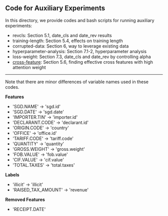 ## Code for Auxiliary Experiments

In this directory, we provide codes and bash scripts for running auxiliary experiments:
* revcls: Section 5.1, date_cls and date_rev results 
* training-length: Section 5.4, effects on training length
* corrupted-data: Section 6, way to leverage existing data
* hyperparameter-analysis: Section 7.1-2, hyperparameter analysis
* loss-weight: Section 7.3, date_cls and date_rev by controlling alpha
* [cross-feature](Extracting-cross-features-from-attention-network.ipynb): Section 5.6, finding effective cross features with high attention weight 

---

Note that there are minor differences of variable names used in these codes.

**Features**
* 'SGD.NAME' → 'sgd.id'
* 'SGD.DATE' → 'sgd.date'
* 'IMPORTER.TIN' → 'importer.id'
* 'DECLARANT.CODE' → 'declarant.id'
* 'ORIGIN.CODE' → 'country'
* 'OFFICE' → 'office.id'
* 'TARIFF.CODE' → 'tariff.code'
* 'QUANTITY' → 'quantity'
* 'GROSS.WEIGHT' → 'gross.weight'
* 'FOB.VALUE' → 'fob.value'
* 'CIF.VALUE' → 'cif.value'
* 'TOTAL.TAXES' → 'total.taxes'

**Labels**
* 'illicit' → 'illicit'
* 'RAISED_TAX_AMOUNT' → 'revenue'

**Removed Features**
* 'RECEIPT.DATE'
